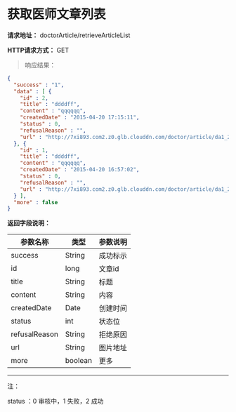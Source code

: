 # 获取医师文章列表

**请求地址：** doctorArticle/retrieveArticleList

**HTTP请求方式：** GET

>响应结果：

```json
{
  "success" : "1",
  "data" : [ {
    "id" : 2,
    "title" : "ddddff",
    "content" : "qqqqqq",
    "createdDate" : "2015-04-20 17:15:11",
    "status" : 0,
    "refusalReason" : "",
    "url" : "http://7xi893.com2.z0.glb.clouddn.com/doctor/article/da1_201504201715000004"
  }, {
    "id" : 1,
    "title" : "ddddff",
    "content" : "qqqqqq",
    "createdDate" : "2015-04-20 16:57:02",
    "status" : 0,
    "refusalReason" : "",
    "url" : "http://7xi893.com2.z0.glb.clouddn.com/doctor/article/da1_201504201657000001"
  } ],
  "more" : false
}
```

**返回字段说明：**

| 参数名称 | 类型 | 参数说明 |
| -- | -- | -- |
| success | String | 成功标示 |
| id | long | 文章id |
| title | String | 标题 |
| content | String | 内容 |
| createdDate | Date | 创建时间 |
| status | int | 状态位 |
| refusalReason | String | 拒绝原因 |
| url | String | 图片地址 |
| more | boolean | 更多 |

---

注：

status ：0 审核中，1 失败，2 成功


